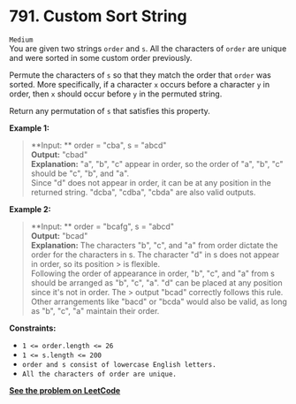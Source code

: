 # 791. Custom Sort String

`Medium` <br />
You are given two strings `order` and `s`. All the characters of `order` are unique and were sorted in some custom order previously.

Permute the characters of `s` so that they match the order that `order` was sorted. More specifically, if a character `x` occurs before a character `y` in order, then `x` should occur before `y` in the permuted string.

Return any permutation of `s` that satisfies this property.

**Example 1:**

> **Input: ** order = "cba", s = "abcd" <br />
> **Output:**  "cbad" <br />
> **Explanation:** "a", "b", "c" appear in order, so the order of "a", "b", "c" should be "c", "b", and "a". <br />
> Since "d" does not appear in order, it can be at any position in the returned string. "dcba", "cdba", "cbda" are also valid outputs.

**Example 2:**

> **Input: ** order = "bcafg", s = "abcd" <br />
> **Output:**  "bcad" <br />
> **Explanation:** The characters "b", "c", and "a" from order dictate the order for the characters in s. The character "d" in s does not appear in order, so its position > is flexible. <br />
> Following the order of appearance in order, "b", "c", and "a" from s should be arranged as "b", "c", "a". "d" can be placed at any position since it's not in order. The > output "bcad" correctly follows this rule. Other arrangements like "bacd" or "bcda" would also be valid, as long as "b", "c", "a" maintain their order.

**Constraints:**

- `1 <= order.length <= 26`
- `1 <= s.length <= 200`
- `order and s consist of lowercase English letters.`
- `All the characters of order are unique.`

[**See the problem on LeetCode**](https://leetcode.com/problems/custom-sort-string/)